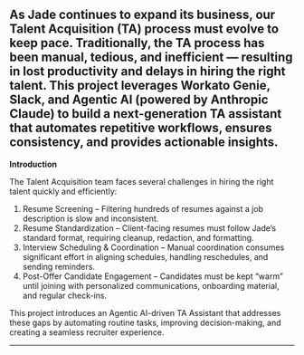 As Jade continues to expand its business, our Talent Acquisition (TA) process must evolve to keep pace. Traditionally, the TA process has been manual, tedious, and inefficient — resulting in lost productivity and delays in hiring the right talent.
This project leverages Workato Genie, Slack, and Agentic AI (powered by Anthropic Claude) to build a next-generation TA assistant that automates repetitive workflows, ensures consistency, and provides actionable insights.
-------------------------------------------------------------------------------------------------------------------------------------------------------------------------------

**Introduction**

The Talent Acquisition team faces several challenges in hiring the right talent quickly and efficiently:
1. Resume Screening – Filtering hundreds of resumes against a job description is slow and inconsistent.
2. Resume Standardization – Client-facing resumes must follow Jade’s standard format, requiring cleanup, redaction, and formatting.
3. Interview Scheduling & Coordination – Manual coordination consumes significant effort in aligning schedules, handling reschedules, and sending reminders.
4. Post-Offer Candidate Engagement – Candidates must be kept “warm” until joining with personalized communications, onboarding material, and regular check-ins.

This project introduces an Agentic AI-driven TA Assistant that addresses these gaps by automating routine tasks, improving decision-making, and creating a seamless recruiter experience.

---------------------------------------------------------------------------------------------------------------------------------------------------------------------------------

